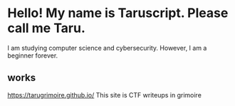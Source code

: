 # Hello! My name is Taruscript. Please call me Taru.
I am studying computer science and cybersecurity.
However, I am a beginner forever.

## works

https://tarugrimoire.github.io/
This site is CTF writeups in grimoire
